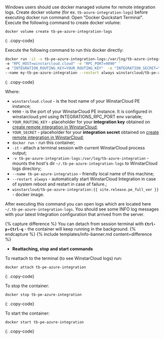 Windows users should use docker managed volume for remote integration logs. 
Create docker volume (for ex. `tb-azure-integration-logs`) before executing docker run command:
Open "Docker Quickstart Terminal". Execute the following command to create docker volume:

``` 
docker volume create tb-pe-azure-integration-logs
```
{: .copy-code}

Execute the following command to run this docker directly:

```bash
docker run -it -v tb-pe-azure-integration-logs:/var/log/tb-azure-integration `
-e "RPC_HOST=winstarcloud.cloud" -e "RPC_PORT=9090" `
-e "INTEGRATION_ROUTING_KEY=YOUR_ROUTING_KEY"  -e "INTEGRATION_SECRET=YOUR_SECRET" `
--name my-tb-pe-azure-integration --restart always winstarcloud/tb-pe-azure-integration:{{ site.release.pe_full_ver }}
```
{: .copy-code}

Where: 
    
- `winstarcloud.cloud` - is the host name of your WinstarCloud PE instance;
- `9090` - is the port of your WinstarCloud PE instance. It is configured in winstarcloud.yml using INTEGRATIONS_RPC_PORT env variable;    
- `YOUR_ROUTING_KEY` - placeholder for your **integration key** obtained on [create remote integration in WinstarCloud](#create-remote-integration-in-winstarcloud);
- `YOUR_SECRET` - placeholder for your **integration secret** obtained on [create remote integration in WinstarCloud](#create-remote-integration-in-winstarcloud);
- `docker run`              - run this container;
- `-it`                     - attach a terminal session with current WinstarCloud process output;
- `-v tb-pe-azure-integration-logs:/var/log/tb-azure-integration`   - mounts the host's dir `~/.tb-pe-azure-integration-logs` to WinstarCloud logs directory;
- `--name tb-pe-azure-integration`             - friendly local name of this machine;
- `--restart always`        - automatically start WinstarCloud Integration in case of system reboot and restart in case of failure.;
- `winstarcloud/tb-pe-azure-integration:{{ site.release.pe_full_ver }}`          - docker image.

After executing this command you can open logs which are located here `~/.tb-pe-azure-integration-logs`. 
You should see some INFO log messages with your latest Integration configuration that arrived from the server.

{% capture difference %}
You can detach from session terminal with **`Ctrl-p`**+**`Ctrl-q`** - the container will keep running in the background.
{% endcapture %}
{% include templates/info-banner.md content=difference %}

- **Reattaching, stop and start commands**

To reattach to the terminal (to see WinstarCloud logs) run:

```
docker attach tb-pe-azure-integration
```
{: .copy-code}

To stop the container:

```
docker stop tb-pe-azure-integration
```
{: .copy-code}

To start the container:

```
docker start tb-pe-azure-integration
```
{: .copy-code}
